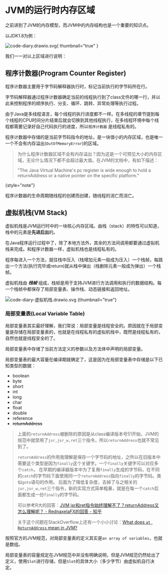 # JVM的运行时内存区域

之前讲到了JVM的内存模型，而JVM中的内存结构也是一个重要的知识点。

以JDK1.8为例：

![code-diary.drawio.svg](code-diary.drawio.svg){ thumbnail="true" }

我们一一对以上区域进行说明：

## 程序计数器(Program Counter Register)

程序计数器主要用于字节码解释器执行时，标记当前执行的字节码所在行。

字节码解释器通过程序计数器确定当前的线程执行到了class文件的哪一行，并以此来控制程序的顺序执行、分支、循环、跳转、异常处理等执行过程。

由于Java是多线程语言，每个线程的执行进度都不一样。在多线程的章节提到每个线程的CPU时间分片结束后就会切换到其他线程执行，在多线程环境中每个线程都需要记录好自己代码执行的进度，所以`程序计数器`
是线程私有的。

程序计数器中存储的是当前字节码指令的地址，是一块很小的内存区域，也是唯一一个不会有内存溢出(`OutOfMemoryError`)的区域。

> 为什么程序计数器区域不会有内存溢出？因为这是一个可预见大小的内存区域，无论什么情况下都不会超过最大值。在JVM的文档中，有如下描述：
>
> "The Java Virtual Machine's pc register is wide enough to hold a returnAddress or a native pointer on the specific
> platform."
>
{style="note"}

程序计数器的生命周期随线程的创建而创建，随线程的消亡而消亡。

## 虚拟机栈(VM Stack)

虚拟机栈是JVM运行时中的一块核心内存区域。由栈（stack）的特性可以知道，栈中的元素是**先进后出**的。

在Java程序运行过程中了，除了本地方法外，其余的方法间调用都要通过虚拟机栈来完成。和程序计数器一样，虚拟机栈也是线程私有的。

程序每进入一个方法，就往栈中压入（栈增加元素一般成为压入）一个栈帧，每跳出一个方法(执行完毕或return)就从栈中弹出（栈删除元素一般成为弹出）一个栈帧。

虚拟机栈由 ***栈帧*** 组成，栈帧是用于支持JVM进行方法调用和执行的数据结构。每一个栈帧中都保存了局部变量表、操作栈、动态链接和返回地址。

![code-diary-虚拟机栈.drawio.svg](code-diary-虚拟机栈.drawio.svg) {thumbnail="true"}

### 局部变量表(Local Variable Table)

局部变量表其实最好理解，我们常说：局部变量是线程安全的。原因就在于局部变量是存储在局部变量表的，也就是在线程私有的虚拟机栈中，既然是线程私有的，自然也就是线程安全的了。

局部变量表中存储了当前方法定义的参数以及方法体中声明的局部变量。

局部变量表的最大容量在编译期就确定了，这是因为在局部变量表中存储是以下已知类型的数据：

- boolean
- byte
- short
- int
- long
- char
- float
- double
- reference
- ~~returnAddress~~

> 上面的`returnAddress`被删除的原因是从class编译版本号51开始，JVM的规范中就禁用了`jsr,jsr_w,ret`三个指令，所以`returnAddress`也就不常见到了。
> 
> `returnAddress`的作用我理解是保存一个字节码的地址，之所以在旧版本中需要这个类型是因为`finally`这个关键字。一个`finally`关键字可以对应多个`catch`，
> 在早期的编译器版本中为了复用`finally`生成的字节码，在不同的`catch`的字节码下面使用同一个`returnAddress`指向`finally`的字节码。类似`goto`语句的作用。
> 后面为了降低复杂度，去掉了与之相关的`jsr,jsr_w,ret`三个指令，新的实现方式简单粗暴，就是在每一个`catch`后面都生成一份`finally`的字节码。
>
> 可以参考R大的回答：<a href="https://www.zhihu.com/question/29056872/answer/43049999">JVM jsr和ret指令始终理解不了？returnAddress又怎么理解呢？ - RednaxelaFX的回答 - 知乎</a>
> 
> 关于这个问题在StackOverflow上还有一个小小讨论：<a href="https://stackoverflow.com/questions/57753497/what-does-at-returnaddress-mean-in-jvm">What does `at ReturnAddress` mean in JVM?</a> 

按照官方的JVM规范，对局部变量表的定义其实是`an array of variables`，也就是数组。

局部变量表的容量规定在JVM规范中并没有明确说明，但是JVM规范仍然给出了定义，使用`Slot`进行存储，但是`Slot`的具体大小（多少字节）由虚拟机自行决定。

